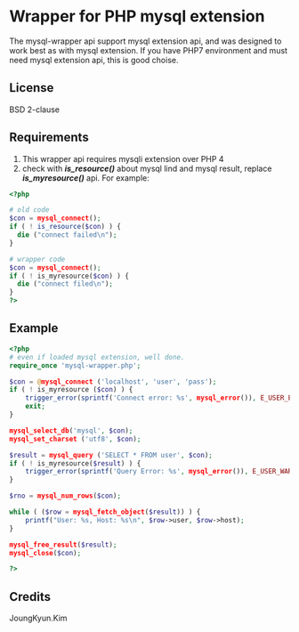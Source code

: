 Wrapper for PHP mysql extension
===============================

The mysql-wrapper api support mysql extension api, and was designed to work best as with mysql extension.
If you have PHP7 environment and must need mysql extension api, this is good choise.


## License
BSD 2-clause

## Requirements

1. This wrapper api requires mysqli extension over PHP 4
2. check with ***is_resource()*** about mysql lind and mysql result, replace ***is_myresource()*** api. For example:
  ```php
<?php

# old code
$con = mysql_connect();
if ( ! is_resource($con) ) {
	die ("connect failed\n");
}

# wrapper code
$con = mysql_connect();
if ( ! is_myresource($con) ) {
	die ("connect filed\n");
}
?>
```

## Example
```php
<?php
# even if loaded mysql extension, well done.
require_once 'mysql-wrapper.php';

$con = @mysql_connect ('localhost', 'user', 'pass');
if ( ! is_myresource ($con) ) {
	trigger_error(sprintf('Connect error: %s', mysql_error()), E_USER_ERROR);
	exit;
}

mysql_select_db('mysql', $con);
mysql_set_charset ('utf8', $con);

$result = mysql_query ('SELECT * FROM user', $con);
if ( ! is_myresource($result) ) {
	trigger_error(sprintf('Query Error: %s', mysql_error()), E_USER_WARNING);
}

$rno = mysql_num_rows($con);

while ( ($row = mysql_fetch_object($result)) ) {
	printf("User: %s, Host: %s\n", $row->user, $row->host);
}

mysql_free_result($result);
mysql_close($con);

?>
```

## Credits
JoungKyun.Kim
